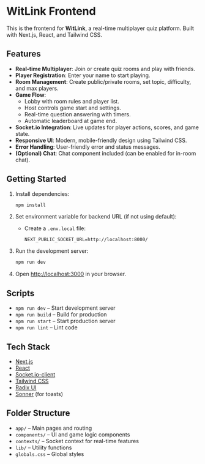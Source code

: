 # WitLink Frontend

This is the frontend for **WitLink**, a real-time multiplayer quiz platform. Built with Next.js, React, and Tailwind CSS.

## Features

- **Real-time Multiplayer**: Join or create quiz rooms and play with friends.
- **Player Registration**: Enter your name to start playing.
- **Room Management**: Create public/private rooms, set topic, difficulty, and max players.
- **Game Flow**:
  - Lobby with room rules and player list.
  - Host controls game start and settings.
  - Real-time question answering with timers.
  - Automatic leaderboard at game end.
- **Socket.io Integration**: Live updates for player actions, scores, and game state.
- **Responsive UI**: Modern, mobile-friendly design using Tailwind CSS.
- **Error Handling**: User-friendly error and status messages.
- **(Optional) Chat**: Chat component included (can be enabled for in-room chat).

## Getting Started

1. Install dependencies:

   ```bash
   npm install
   ```

2. Set environment variable for backend URL (if not using default):

   - Create a `.env.local` file:
     ```
     NEXT_PUBLIC_SOCKET_URL=http://localhost:8000/
     ```

3. Run the development server:

   ```bash
   npm run dev
   ```

4. Open [http://localhost:3000](http://localhost:3000) in your browser.

## Scripts

- `npm run dev` – Start development server
- `npm run build` – Build for production
- `npm run start` – Start production server
- `npm run lint` – Lint code

## Tech Stack

- [Next.js](https://nextjs.org/)
- [React](https://react.dev/)
- [Socket.io-client](https://socket.io/)
- [Tailwind CSS](https://tailwindcss.com/)
- [Radix UI](https://www.radix-ui.com/docs/primitives/components/dialog)
- [Sonner](https://sonner.emilkowal.ski/) (for toasts)

## Folder Structure

- `app/` – Main pages and routing
- `components/` – UI and game logic components
- `contexts/` – Socket context for real-time features
- `lib/` – Utility functions
- `globals.css` – Global styles
